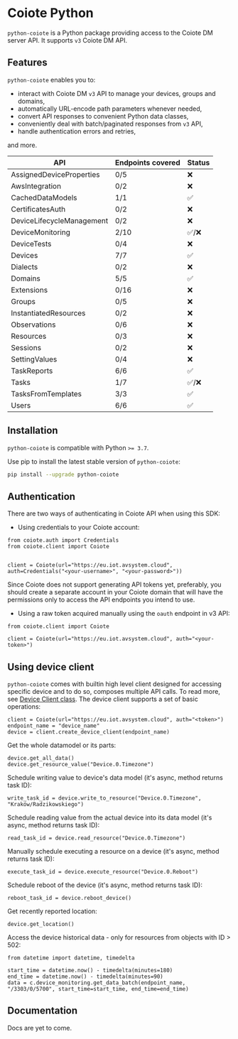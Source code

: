 # Coiote Python

`python-coiote` is a Python package providing access to the Coiote DM server API. It supports `v3` Coiote DM API.

## Features

`python-coiote` enables you to:

- interact with Coiote DM `v3` API to manage your devices, groups and domains,
- automatically URL-encode path parameters whenever needed,
- convert API responses to convenient Python data classes,
- conveniently deal with batch/paginated responses from `v3` API,
- handle authentication errors and retries,

and more.

| API                       | Endpoints covered | Status |
|---------------------------|-------------------|--------|
| AssignedDeviceProperties  | 0/5               | ❌      |
| AwsIntegration            | 0/2               | ❌      |
| CachedDataModels          | 1/1               | ✅      |
| CertificatesAuth          | 0/2               | ❌      |
| DeviceLifecycleManagement | 0/2               | ❌      |
| DeviceMonitoring          | 2/10              | ✅/❌    |
| DeviceTests               | 0/4               | ❌      |
| Devices                   | 7/7               | ✅      |
| Dialects                  | 0/2               | ❌      |
| Domains                   | 5/5               | ✅      |
| Extensions                | 0/16              | ❌      |
| Groups                    | 0/5               | ❌      |
| InstantiatedResources     | 0/2               | ❌      |
| Observations              | 0/6               | ❌      |
| Resources                 | 0/3               | ❌      |
| Sessions                  | 0/2               | ❌      |
| SettingValues             | 0/4               | ❌      |
| TaskReports               | 6/6               | ✅      |
| Tasks                     | 1/7               | ✅/❌    |
| TasksFromTemplates        | 3/3               | ✅      |
| Users                     | 6/6               | ✅      |

## Installation

`python-coiote` is compatible with Python `>= 3.7`.

Use pip to install the latest stable version of `python-coiote`:

```bash
pip install --upgrade python-coiote
```

## Authentication

There are two ways of authenticating in Coiote API when using this SDK:

- Using credentials to your Coiote account:

```
from coiote.auth import Credentials
from coiote.client import Coiote


client = Coiote(url="https://eu.iot.avsystem.cloud", auth=Credentials("<your-username>", "<your-password>")) 
```

Since Coiote does not support generating API tokens yet, preferably, you should create a separate account in your Coiote
domain
that will have the permissions only to access the API endpoints you intend to use.

- Using a raw token acquired manually using the `oauth` endpoint in v3 API:

```
from coiote.client import Coiote

client = Coiote(url="https://eu.iot.avsystem.cloud", auth="<your-token>") 
```

## Using device client

`python-coiote` comes with builtin high level client designed for accessing specific device and to do so, composes
multiple API calls.
To read more, see [Device Client class](src/coiote/device_client.py). The device client supports a set of basic
operations:

```python3
client = Coiote(url="https://eu.iot.avsystem.cloud", auth="<token>")
endpoint_name = "device_name"
device = client.create_device_client(endpoint_name)
```

Get the whole datamodel or its parts:

```python3
device.get_all_data()
device.get_resource_value("Device.0.Timezone")
```

Schedule writing value to device's data model (it's async, method returns task ID):

```python3
write_task_id = device.write_to_resource("Device.0.Timezone", "Kraków/Radzikowskiego")
```

Schedule reading value from the actual device into its data model (it's async, method returns task ID):

```python3
read_task_id = device.read_resource("Device.0.Timezone")
```

Manually schedule executing a resource on a device (it's async, method returns task ID):

```python3
execute_task_id = device.execute_resource("Device.0.Reboot")
```

Schedule reboot of the device (it's async, method returns task ID):

```python3
reboot_task_id = device.reboot_device()
```

Get recently reported location:

```python3
device.get_location()
```

Access the device historical data - only for resources from objects with ID > 502:

```python3
from datetime import datetime, timedelta

start_time = datetime.now() - timedelta(minutes=180)
end_time = datetime.now() - timedelta(minutes=90)
data = c.device_monitoring.get_data_batch(endpoint_name, "/3303/0/5700", start_time=start_time, end_time=end_time)
```

## Documentation

Docs are yet to come.
